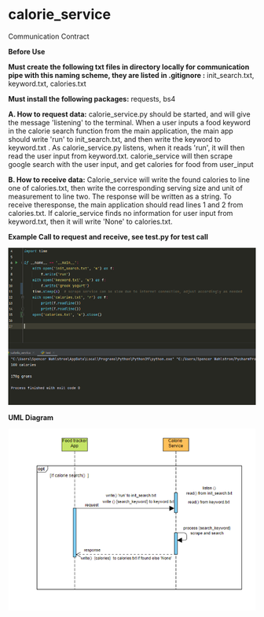 # calorie_service

Communication Contract

**Before Use**


**Must create the following txt files in directory locally for communication pipe with this naming scheme, they are listed in .gitignore :** init_search.txt, keyword.txt, calories.txt 


**Must install the following packages:** requests, bs4


**A. How to request data:**
calorie_service.py should be started, and will give the message 'listening' to the terminal. When a user inputs a food keyword in the calorie search function from the main application, the main app should write 'run' to init_search.txt, and then write  the keyword to keyword.txt .   As calorie_service.py listens, when it reads 'run', it will then read the user input from keyword.txt. calorie_service will then scrape google search  with the user input, and get  calories for food from user_input    
     
**B. How to receive data:**
Calorie_service will write the found calories to line one of calories.txt, then write the corresponding serving size and unit of measurement to line two. The response will be written as a string. To receive theresponse, the main application should read lines 1 and 2 from calories.txt. If calorie_service finds no information for user input from keyword.txt, then it will write 'None' to calories.txt.   


**Example Call to request and receive, see test.py for test call**

![examples](https://github.com/spencerlwahlstrom/calorie_service/blob/main/examples.PNG?raw=true)



**UML Diagram**

![UML](https://github.com/spencerlwahlstrom/calorie_service/blob/main/UML.PNG?raw=true)

